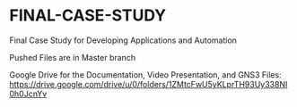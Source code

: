 # FINAL-CASE-STUDY
Final Case Study for Developing Applications and Automation

Pushed Files are in Master branch

Google Drive for the Documentation, Video Presentation, and GNS3 Files: https://drive.google.com/drive/u/0/folders/1ZMtcFwU5yKLprTH93Uy338NI0h0JcnYv
